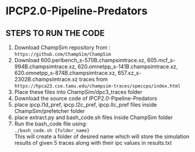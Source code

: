 # IPCP2.0-Pipeline-Predators

## STEPS TO RUN THE CODE

1. Download ChampSim repository from :\
``` https://github.com/ChampSim/ChampSim ```
2. Download 600.perlbench_s-570B.champsimtrace.xz, 605.mcf_s-994B.champsimtrace.xz, 620.omnetpp_s-141B.champsimtrace.xz, 620.omnetpp_s-874B.champsimtrace.xz, 657.xz_s-2302B.champsimtrace.xz traces from ``` https://hpca23.cse.tamu.edu/champsim-traces/speccpu/index.html ``` 
3. Place these files into ChampSim/dpc3_traces folder 
4. Download the source code of IPCP2.0-Pipeline-Predators
5. place ipcp.l1d_pref, ipcp.l2c_pref, ipcp.llc_pref files inside ChampSim/prefetcher folder
6. place extract.py and bash_code.sh files inside ChampSim folder
7. Run the bash_code file using: \
``` ./bash_code.sh {folder_name} ``` \
This will create a folder of desired name which will store the simulation results of given 5 traces along with their ipc values in results.txt
